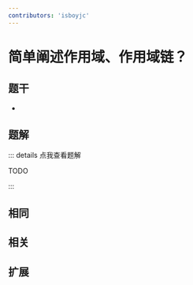 ```yaml
---
contributors: 'isboyjc'
---
```


# 简单阐述作用域、作用域链？


## 题干

- 



## 题解

::: details 点我查看题解

  TODO

:::



## 相同


## 相关


## 扩展

